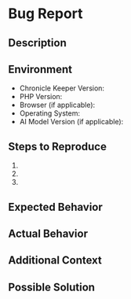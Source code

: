 # Bug Report

## Description
<!-- Provide a clear and concise description of the bug -->

## Environment
- Chronicle Keeper Version:
- PHP Version:
- Browser (if applicable):
- Operating System:
- AI Model Version (if applicable):

## Steps to Reproduce
1. 
2. 
3. 

## Expected Behavior
<!-- Describe what should happen -->

## Actual Behavior
<!-- Describe what actually happens -->

## Additional Context
<!-- Include logs, screenshots, error messages, etc. -->

## Possible Solution
<!-- Optional: Suggest a fix/reason for the bug -->
